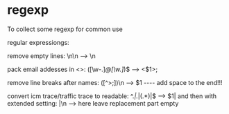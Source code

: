 # regexp

To collect some regexp for common use

regular expressiongs: 

remove empty lines:
\n\n --> \n

pack email addesses in <>:
([\w\-.]*@[\w.]*)$ --> <$1>;

remove line breaks after names:
([^>;])\n --> $1 
---- add space to the end!!!

convert icm trace/traffic trace to readable:
^.*\|.*\|(.*)\|$   --> $1\|
and then with extended setting:
|\n  -->         here leave replacement part empty

